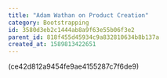 ```yaml
---
title: "Adam Wathan on Product Creation"
category: Bootstrapping
id: 3580d3eb2c1444ab8a9f63e55b06f3e2
parent_id: 818f455d45934c9a832810634b8b137a
created_at: 1589813422651
---
```


(ce42d812a9454fe9ae4155287c7f6de9)

                
